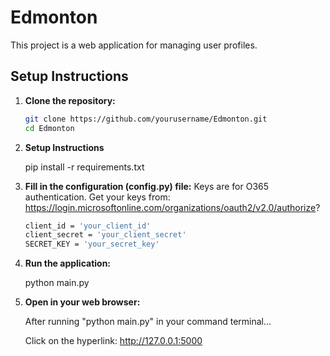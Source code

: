 # Edmonton

This project is a web application for managing user profiles.

## Setup Instructions

1. **Clone the repository:**

   ```sh
   git clone https://github.com/yourusername/Edmonton.git
   cd Edmonton

2. **Setup Instructions**

    pip install -r requirements.txt

3. **Fill in the configuration (config.py) file:**
     Keys are for O365 authentication. 
     Get your keys from: https://login.microsoftonline.com/organizations/oauth2/v2.0/authorize?
    ```sh
    client_id = 'your_client_id'
    client_secret = 'your_client_secret'
    SECRET_KEY = 'your_secret_key'

3. **Run the application:**

    python main.py

4. **Open in your web browser:**

    After running "python main.py" in your command terminal...

    Click on the hyperlink: http://127.0.0.1:5000
